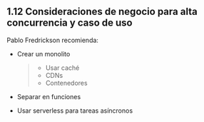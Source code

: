 ## 1.12 Consideraciones de negocio para alta concurrencia y caso de uso

Pablo Fredrickson recomienda:

-   Crear un monolito

    > -   Usar caché
    > -   CDNs
    > -   Contenedores

-   Separar en funciones

-   Usar serverless para tareas asíncronos

